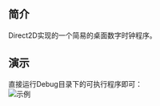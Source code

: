 ## 简介
Direct2D实现的一个简易的桌面数字时钟程序。

## 演示
直接运行Debug目录下的可执行程序即可：</br>
![示例](https://github.com/Ray1024/PictureBed/blob/master/NumClock.gif)

